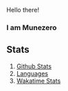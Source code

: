 Hello there!
### I am Munezero

## Stats

1. [Github Stats](https://github-readme-stats.vercel.app/api?username=didiermun&show_icons=true&count_private=true)
2. [Languages](https://github-readme-stats.vercel.app/api/top-langs/?username=didiermun&langs_count=10&layout=compact&count_private=true)
3. [Wakatime Stats](https://wakatime.com/@munezero)
